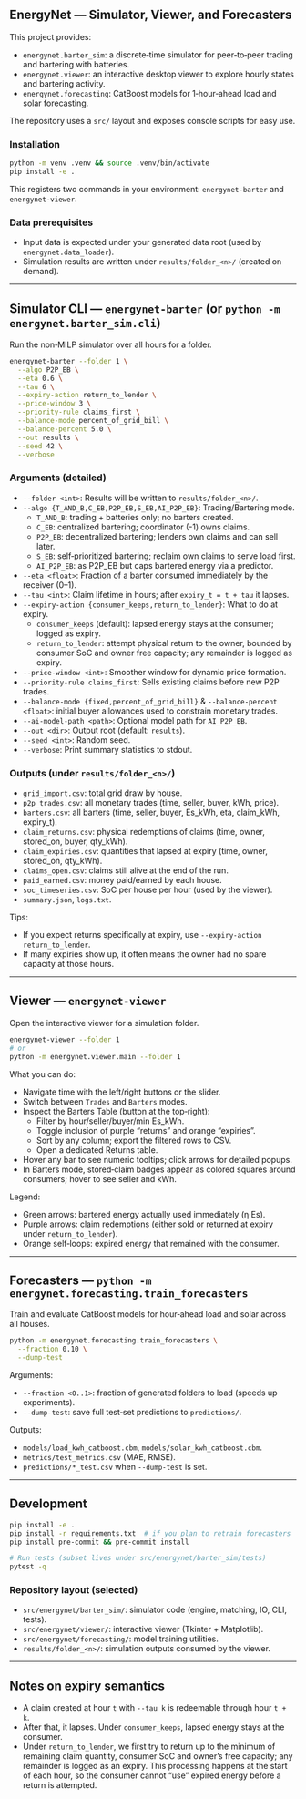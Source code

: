 ## EnergyNet — Simulator, Viewer, and Forecasters

This project provides:

- `energynet.barter_sim`: a discrete‑time simulator for peer‑to‑peer trading and bartering with batteries.
- `energynet.viewer`: an interactive desktop viewer to explore hourly states and bartering activity.
- `energynet.forecasting`: CatBoost models for 1‑hour‑ahead load and solar forecasting.

The repository uses a `src/` layout and exposes console scripts for easy use.

### Installation

```bash
python -m venv .venv && source .venv/bin/activate
pip install -e .
```

This registers two commands in your environment: `energynet-barter` and `energynet-viewer`.

### Data prerequisites

- Input data is expected under your generated data root (used by `energynet.data_loader`).
- Simulation results are written under `results/folder_<n>/` (created on demand).

---

## Simulator CLI — `energynet-barter` (or `python -m energynet.barter_sim.cli`)

Run the non‑MILP simulator over all hours for a folder.

```bash
energynet-barter --folder 1 \
  --algo P2P_EB \
  --eta 0.6 \
  --tau 6 \
  --expiry-action return_to_lender \
  --price-window 3 \
  --priority-rule claims_first \
  --balance-mode percent_of_grid_bill \
  --balance-percent 5.0 \
  --out results \
  --seed 42 \
  --verbose
```

### Arguments (detailed)
- `--folder <int>`: Results will be written to `results/folder_<n>/`.
- `--algo {T_AND_B,C_EB,P2P_EB,S_EB,AI_P2P_EB}`: Trading/Bartering mode.
  - `T_AND_B`: trading + batteries only; no barters created.
  - `C_EB`: centralized bartering; coordinator (-1) owns claims.
  - `P2P_EB`: decentralized bartering; lenders own claims and can sell later.
  - `S_EB`: self‑prioritized bartering; reclaim own claims to serve load first.
  - `AI_P2P_EB`: as P2P_EB but caps bartered energy via a predictor.
- `--eta <float>`: Fraction of a barter consumed immediately by the receiver (0–1).
- `--tau <int>`: Claim lifetime in hours; after `expiry_t = t + tau` it lapses.
- `--expiry-action {consumer_keeps,return_to_lender}`: What to do at expiry.
  - `consumer_keeps` (default): lapsed energy stays at the consumer; logged as expiry.
  - `return_to_lender`: attempt physical return to the owner, bounded by
    consumer SoC and owner free capacity; any remainder is logged as expiry.
- `--price-window <int>`: Smoother window for dynamic price formation.
- `--priority-rule claims_first`: Sells existing claims before new P2P trades.
- `--balance-mode {fixed,percent_of_grid_bill}` & `--balance-percent <float>`:
  initial buyer allowances used to constrain monetary trades.
- `--ai-model-path <path>`: Optional model path for `AI_P2P_EB`.
- `--out <dir>`: Output root (default: `results`).
- `--seed <int>`: Random seed.
- `--verbose`: Print summary statistics to stdout.

### Outputs (under `results/folder_<n>/`)
- `grid_import.csv`: total grid draw by house.
- `p2p_trades.csv`: all monetary trades (time, seller, buyer, kWh, price).
- `barters.csv`: all barters (time, seller, buyer, Es_kWh, eta, claim_kWh, expiry_t).
- `claim_returns.csv`: physical redemptions of claims (time, owner, stored_on, buyer, qty_kWh).
- `claim_expiries.csv`: quantities that lapsed at expiry (time, owner, stored_on, qty_kWh).
- `claims_open.csv`: claims still alive at the end of the run.
- `paid_earned.csv`: money paid/earned by each house.
- `soc_timeseries.csv`: SoC per house per hour (used by the viewer).
- `summary.json`, `logs.txt`.

Tips:
- If you expect returns specifically at expiry, use `--expiry-action return_to_lender`.
- If many expiries show up, it often means the owner had no spare capacity at those hours.

---

## Viewer — `energynet-viewer`

Open the interactive viewer for a simulation folder.

```bash
energynet-viewer --folder 1
# or
python -m energynet.viewer.main --folder 1
```

What you can do:
- Navigate time with the left/right buttons or the slider.
- Switch between `Trades` and `Barters` modes.
- Inspect the Barters Table (button at the top‑right):
  - Filter by hour/seller/buyer/min Es_kWh.
  - Toggle inclusion of purple “returns” and orange “expiries”.
  - Sort by any column; export the filtered rows to CSV.
  - Open a dedicated Returns table.
- Hover any bar to see numeric tooltips; click arrows for detailed popups.
- In Barters mode, stored‑claim badges appear as colored squares around consumers; hover to see seller and kWh.

Legend:
- Green arrows: bartered energy actually used immediately (η·Es).
- Purple arrows: claim redemptions (either sold or returned at expiry under `return_to_lender`).
- Orange self‑loops: expired energy that remained with the consumer.

---

## Forecasters — `python -m energynet.forecasting.train_forecasters`

Train and evaluate CatBoost models for hour‑ahead load and solar across all houses.

```bash
python -m energynet.forecasting.train_forecasters \
  --fraction 0.10 \
  --dump-test
```

Arguments:
- `--fraction <0..1>`: fraction of generated folders to load (speeds up experiments).
- `--dump-test`: save full test‑set predictions to `predictions/`.

Outputs:
- `models/load_kwh_catboost.cbm`, `models/solar_kwh_catboost.cbm`.
- `metrics/test_metrics.csv` (MAE, RMSE).
- `predictions/*_test.csv` when `--dump-test` is set.

---

## Development

```bash
pip install -e .
pip install -r requirements.txt  # if you plan to retrain forecasters
pip install pre-commit && pre-commit install

# Run tests (subset lives under src/energynet/barter_sim/tests)
pytest -q
```

### Repository layout (selected)
- `src/energynet/barter_sim/`: simulator code (engine, matching, IO, CLI, tests).
- `src/energynet/viewer/`: interactive viewer (Tkinter + Matplotlib).
- `src/energynet/forecasting/`: model training utilities.
- `results/folder_<n>/`: simulation outputs consumed by the viewer.

---

## Notes on expiry semantics
- A claim created at hour `t` with `--tau k` is redeemable through hour `t + k`.
- After that, it lapses. Under `consumer_keeps`, lapsed energy stays at the consumer.
- Under `return_to_lender`, we first try to return up to the minimum of
  remaining claim quantity, consumer SoC and owner’s free capacity; any remainder
  is logged as an expiry. This processing happens at the start of each hour, so
  the consumer cannot “use” expired energy before a return is attempted.


